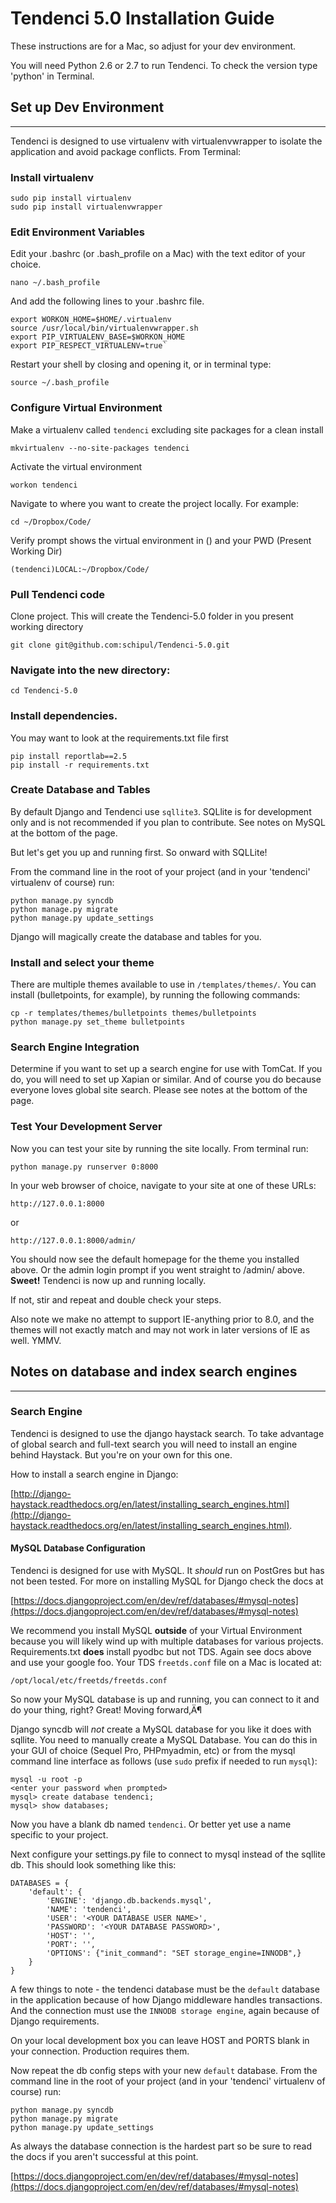 # Tendenci 5.0 Installation Guide

These instructions are for a Mac, so adjust for your dev environment. 

You will need Python 2.6 or 2.7 to run Tendenci. To check the version type 'python' in Terminal.

## Set up Dev Environment
---
Tendenci is designed to use virtualenv with virtualenvwrapper to isolate the application and avoid package conflicts. From Terminal:

### Install virtualenv

    sudo pip install virtualenv
	sudo pip install virtualenvwrapper
    
    
### Edit Environment Variables
Edit your .bashrc (or .bash_profile on a Mac) with the text editor of your choice.

    nano ~/.bash_profile
    
And add the following lines to your .bashrc file.

	export WORKON_HOME=$HOME/.virtualenv
	source /usr/local/bin/virtualenvwrapper.sh
	export PIP_VIRTUALENV_BASE=$WORKON_HOME
	export PIP_RESPECT_VIRTUALENV=true`
    
Restart your shell by closing and opening it, or in terminal type:

	source ~/.bash_profile

### Configure Virtual Environment
Make a virtualenv called `tendenci` excluding site packages for a clean install

    mkvirtualenv --no-site-packages tendenci

Activate the virtual environment

    workon tendenci

Navigate to where you want to create the project locally. For example:

    cd ~/Dropbox/Code/

Verify prompt shows the virtual environment in () and your PWD (Present Working Dir)

    (tendenci)LOCAL:~/Dropbox/Code/

### Pull Tendenci code
Clone project. This will create the Tendenci-5.0 folder in you present working directory

    git clone git@github.com:schipul/Tendenci-5.0.git

### Navigate into the new directory:

    cd Tendenci-5.0

### Install dependencies. 
You may want to look at the requirements.txt file first

    pip install reportlab==2.5
    pip install -r requirements.txt

### Create Database and Tables
By default Django and Tendenci use `sqllite3`. SQLlite is for development only and is not recommended if you plan to contribute. See notes on MySQL at the bottom of the page.

But let's get you up and running first. So onward with SQLLite!

From the command line in the root of your project (and in your 'tendenci' virtualenv of course) run:

    python manage.py syncdb
    python manage.py migrate
    python manage.py update_settings

Django will magically create the database and tables for you.

### Install and select your theme

There are multiple themes available to use in `/templates/themes/`. You can install (bulletpoints, for example), by running the following commands:

    cp -r templates/themes/bulletpoints themes/bulletpoints
    python manage.py set_theme bulletpoints

### Search Engine Integration

Determine if you want to set up a search engine for use with TomCat. If you do, you will need to set up Xapian or similar. And of course you do because everyone loves global site search. Please see notes at the bottom of the page.

### Test Your Development Server

Now you can test your site by running the site locally. From terminal run:

    python manage.py runserver 0:8000

In your web browser of choice, navigate to your site at one of these URLs:

	http://127.0.0.1:8000
	
or

	http://127.0.0.1:8000/admin/

You should now see the default homepage for the theme you installed above. Or the admin login prompt if you went straight to /admin/ above. **Sweet!** Tendenci is now up and running locally.

If not, stir and repeat and double check your steps.

Also note we make no attempt to support IE-anything prior to 8.0, and the themes will not exactly match and may not work in later versions of IE as well. YMMV.

## Notes on database and index search engines
---

### Search Engine

Tendenci is designed to use the django haystack search. To take advantage of global search and full-text search you will need to install an engine behind Haystack. But you're on your own for this one.

How to install a search engine in Django: 

[http://django-haystack.readthedocs.org/en/latest/installing_search_engines.html](http://django-haystack.readthedocs.org/en/latest/installing_search_engines.html).

#### MySQL Database Configuration

Tendenci is designed for use with MySQL. It *should* run on PostGres but has not been tested. For more on installing MySQL for Django check the docs at

[https://docs.djangoproject.com/en/dev/ref/databases/#mysql-notes](https://docs.djangoproject.com/en/dev/ref/databases/#mysql-notes)

We recommend you install MySQL **outside** of your Virtual Environment because you will likely wind up with multiple databases for various projects. Requirements.txt **does** install pyodbc but not TDS. Again see docs above and use your google foo. Your TDS `freetds.conf` file on a Mac is located at:

	/opt/local/etc/freetds/freetds.conf

So now your MySQL database is up and running, you can connect to it and do your thing, right? Great! Moving forward‚Ä¶

Django syncdb will *not* create a MySQL database for you like it does with sqllite. You need to manually create a MySQL Database. You can do this in your GUI of choice (Sequel Pro, PHPmyadmin, etc) or from the mysql command line interface as follows (use `sudo` prefix if needed to run `mysql`):

	mysql -u root -p
	<enter your password when prompted>
	mysql> create database tendenci;
	mysql> show databases;	

Now you have a blank db named `tendenci`. Or better yet use a name specific to your project.

Next configure your settings.py file to connect to mysql instead of the sqllite db. This should look something like this:

	DATABASES = {
	    'default': {
	        'ENGINE': 'django.db.backends.mysql',
	        'NAME': 'tendenci',
	        'USER': '<YOUR DATABASE USER NAME>',
	        'PASSWORD': '<YOUR DATABASE PASSWORD>',
	        'HOST': '',
	        'PORT': '',
	        'OPTIONS': {"init_command": "SET storage_engine=INNODB",}
	    }
	}

A few things to note - the tendenci database must be the `default` database in the application because of how Django middleware handles transactions. And the connection must use the `INNODB storage engine`, again because of Django requirements.

On your local development box you can leave HOST and PORTS blank in your connection. Production requires them.

Now repeat the db config steps with your new `default` database. From the command line in the root of your project (and in your 'tendenci' virtualenv of course) run:

    python manage.py syncdb
    python manage.py migrate
    python manage.py update_settings

As always the database connection is the hardest part so be sure to read the docs if you aren't successful at this point.

[https://docs.djangoproject.com/en/dev/ref/databases/#mysql-notes](https://docs.djangoproject.com/en/dev/ref/databases/#mysql-notes)